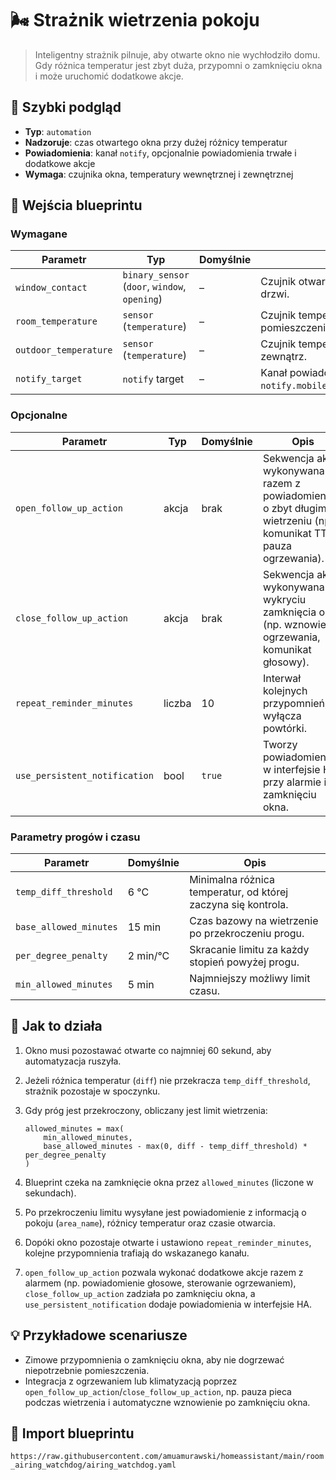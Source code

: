 # 🌬️ Strażnik wietrzenia pokoju

> Inteligentny strażnik pilnuje, aby otwarte okno nie wychłodziło domu. Gdy różnica temperatur jest zbyt duża, przypomni o zamknięciu okna i może uruchomić dodatkowe akcje.

## 🧾 Szybki podgląd
- **Typ**: `automation`
- **Nadzoruje**: czas otwartego okna przy dużej różnicy temperatur
- **Powiadomienia**: kanał `notify`, opcjonalnie powiadomienia trwałe i dodatkowe akcje
- **Wymaga**: czujnika okna, temperatury wewnętrznej i zewnętrznej

## 🔌 Wejścia blueprintu

### Wymagane
| Parametr | Typ | Domyślnie | Opis |
| --- | --- | --- | --- |
| `window_contact` | `binary_sensor` (`door`, `window`, `opening`) | – | Czujnik otwarcia okna lub drzwi. |
| `room_temperature` | `sensor` (`temperature`) | – | Czujnik temperatury w pomieszczeniu. |
| `outdoor_temperature` | `sensor` (`temperature`) | – | Czujnik temperatury na zewnątrz. |
| `notify_target` | `notify` target | – | Kanał powiadomień, np. `notify.mobile_app_moj_telefon`. |

### Opcjonalne
| Parametr | Typ | Domyślnie | Opis |
| --- | --- | --- | --- |
| `open_follow_up_action` | akcja | brak | Sekwencja akcji wykonywana razem z powiadomieniem o zbyt długim wietrzeniu (np. komunikat TTS, pauza ogrzewania). |
| `close_follow_up_action` | akcja | brak | Sekwencja akcji wykonywana po wykryciu zamknięcia okna (np. wznowienie ogrzewania, komunikat głosowy). |
| `repeat_reminder_minutes` | liczba | 10 | Interwał kolejnych przypomnień; `0` wyłącza powtórki. |
| `use_persistent_notification` | bool | `true` | Tworzy powiadomienie w interfejsie HA przy alarmie i po zamknięciu okna. |

### Parametry progów i czasu
| Parametr | Domyślnie | Opis |
| --- | --- | --- |
| `temp_diff_threshold` | 6 °C | Minimalna różnica temperatur, od której zaczyna się kontrola. |
| `base_allowed_minutes` | 15 min | Czas bazowy na wietrzenie po przekroczeniu progu. |
| `per_degree_penalty` | 2 min/°C | Skracanie limitu za każdy stopień powyżej progu. |
| `min_allowed_minutes` | 5 min | Najmniejszy możliwy limit czasu. |
## 🧠 Jak to działa
1. Okno musi pozostawać otwarte co najmniej 60 sekund, aby automatyzacja ruszyła.
2. Jeżeli różnica temperatur (`diff`) nie przekracza `temp_diff_threshold`, strażnik pozostaje w spoczynku.
3. Gdy próg jest przekroczony, obliczany jest limit wietrzenia:

   ```text
   allowed_minutes = max(
       min_allowed_minutes,
       base_allowed_minutes - max(0, diff - temp_diff_threshold) * per_degree_penalty
   )
   ```

4. Blueprint czeka na zamknięcie okna przez `allowed_minutes` (liczone w sekundach).
5. Po przekroczeniu limitu wysyłane jest powiadomienie z informacją o pokoju (`area_name`), różnicy temperatur oraz czasie otwarcia.
6. Dopóki okno pozostaje otwarte i ustawiono `repeat_reminder_minutes`, kolejne przypomnienia trafiają do wskazanego kanału.
7. `open_follow_up_action` pozwala wykonać dodatkowe akcje razem z alarmem (np. powiadomienie głosowe, sterowanie ogrzewaniem), `close_follow_up_action` zadziała po zamknięciu okna, a `use_persistent_notification` dodaje powiadomienia w interfejsie HA.

## 💡 Przykładowe scenariusze
- Zimowe przypomnienia o zamknięciu okna, aby nie dogrzewać niepotrzebnie pomieszczenia.
- Integracja z ogrzewaniem lub klimatyzacją poprzez `open_follow_up_action`/`close_follow_up_action`, np. pauza pieca podczas wietrzenia i automatyczne wznowienie po zamknięciu okna.

## 🔗 Import blueprintu
`https://raw.githubusercontent.com/amuamurawski/homeassistant/main/room_airing_watchdog/airing_watchdog.yaml`
